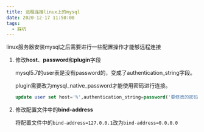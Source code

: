 ```yaml
---
title: 远程连接linux上的mysql
date: 2020-12-17 11:50:00
tags:
  - 踩坑
---
```


linux服务器安装mysql之后需要进行一些配置操作才能够远程连接

1. 修改**host**、**password**和**plugin**字段

   mysql5.7的user表是没有password的，变成了authentication_string字段。

   plugin需要改为mysql_native_password才能使用密码进行连接。

   ```sql
   update user set host='%',authentication_string=password('要修改的密码'),plugin='mysql_native_password' where user='root';
   ```

2. 修改配置文件中的**bind-address**

   将配置文件中的`bind-address=127.0.0.1`改为`bind-address=0.0.0.0`
